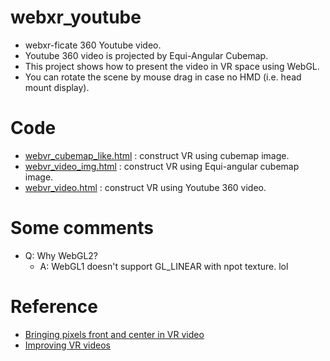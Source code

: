 # webxr_youtube
* webxr-ficate 360 Youtube video.
* Youtube 360 video is projected by Equi-Angular Cubemap.
* This project shows how to present the video in VR space using WebGL.
* You can rotate the scene by mouse drag in case no HMD (i.e. head mount display).

# Code
* [webvr_cubemap_like.html](http://webxr-youtube.herokuapp.com/webvr_cubemap_like.html) : construct VR using cubemap image.
* [webvr_video_img.html](http://webxr-youtube.herokuapp.com/webvr_video_img.html) : construct VR using Equi-angular cubemap image.
* [webvr_video.html](http://webxr-youtube.herokuapp.com/webvr_video.html) : construct VR using Youtube 360 video.

# Some comments
* Q: Why WebGL2?
  * A: WebGL1 doesn't support GL_LINEAR with npot texture. lol

# Reference
* [Bringing pixels front and center in VR video](https://www.blog.google/products/google-vr/bringing-pixels-front-and-center-vr-video/)
* [Improving VR videos](https://youtube-eng.googleblog.com/2017/03/improving-vr-videos.html)
